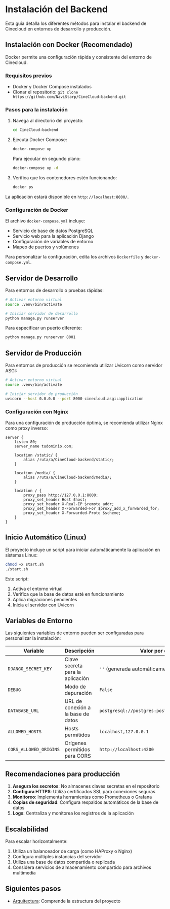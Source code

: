 # Instalación del Backend

Esta guía detalla los diferentes métodos para instalar el backend de Cinecloud en entornos de desarrollo y producción.

## Instalación con Docker (Recomendado)

Docker permite una configuración rápida y consistente del entorno de Cinecloud.

### Requisitos previos

- Docker y Docker Compose instalados
- Clonar el repositorio: `git clone https://github.com/NaviStarp/CineCloud-backend.git`

### Pasos para la instalación

1. Navega al directorio del proyecto:
   ```bash
   cd CineCloud-backend
   ```

2. Ejecuta Docker Compose:
   ```bash
   docker-compose up
   ```

   Para ejecutar en segundo plano:
   ```bash
   docker-compose up -d
   ```

3. Verifica que los contenedores estén funcionando:
   ```bash
   docker ps
   ```

La aplicación estará disponible en `http://localhost:8000/`.

### Configuración de Docker

El archivo `docker-compose.yml` incluye:

- Servicio de base de datos PostgreSQL
- Servicio web para la aplicación Django
- Configuración de variables de entorno
- Mapeo de puertos y volúmenes

Para personalizar la configuración, edita los archivos `Dockerfile` y `docker-compose.yml`.

## Servidor de Desarrollo

Para entornos de desarrollo o pruebas rápidas:

```bash
# Activar entorno virtual
source .venv/bin/activate

# Iniciar servidor de desarrollo
python manage.py runserver
```

Para especificar un puerto diferente:

```bash
python manage.py runserver 8001
```

## Servidor de Producción

Para entornos de producción se recomienda utilizar Uvicorn como servidor ASGI:

```bash
# Activar entorno virtual
source .venv/bin/activate

# Iniciar servidor de producción
uvicorn --host 0.0.0.0 --port 8000 cinecloud.asgi:application
```

### Configuración con Nginx

Para una configuración de producción óptima, se recomienda utilizar Nginx como proxy inverso:

```nginx
server {
    listen 80;
    server_name tudominio.com;

    location /static/ {
        alias /ruta/a/CineCloud-backend/static/;
    }

    location /media/ {
        alias /ruta/a/CineCloud-backend/media/;
    }

    location / {
        proxy_pass http://127.0.0.1:8000;
        proxy_set_header Host $host;
        proxy_set_header X-Real-IP $remote_addr;
        proxy_set_header X-Forwarded-For $proxy_add_x_forwarded_for;
        proxy_set_header X-Forwarded-Proto $scheme;
    }
}
```

## Inicio Automático (Linux)

El proyecto incluye un script para iniciar automáticamente la aplicación en sistemas Linux:

```bash
chmod +x start.sh
./start.sh
```

Este script:
1. Activa el entorno virtual
2. Verifica que la base de datos esté en funcionamiento
3. Aplica migraciones pendientes
4. Inicia el servidor con Uvicorn

## Variables de Entorno

Las siguientes variables de entorno pueden ser configuradas para personalizar la instalación:

| Variable | Descripción | Valor por defecto |
|----------|-------------|-------------------|
| `DJANGO_SECRET_KEY` | Clave secreta para la aplicación | `''` (generada automáticamente) |
| `DEBUG` | Modo de depuración | `False` |
| `DATABASE_URL` | URL de conexión a la base de datos | `postgresql://postgres:postgres@db:5432/cinecloud` |
| `ALLOWED_HOSTS` | Hosts permitidos | `localhost,127.0.0.1` |
| `CORS_ALLOWED_ORIGINS` | Orígenes permitidos para CORS | `http://localhost:4200` |

## Recomendaciones para producción

1. **Asegura los secretos**: No almacenes claves secretas en el repositorio
2. **Configura HTTPS**: Utiliza certificados SSL para conexiones seguras
3. **Monitoreo**: Implementa herramientas como Prometheus o Grafana
4. **Copias de seguridad**: Configura respaldos automáticos de la base de datos
5. **Logs**: Centraliza y monitorea los registros de la aplicación

## Escalabilidad

Para escalar horizontalmente:

1. Utiliza un balanceador de carga (como HAProxy o Nginx)
2. Configura múltiples instancias del servidor
3. Utiliza una base de datos compartida o replicada
4. Considera servicios de almacenamiento compartido para archivos multimedia

## Siguientes pasos

- [Arquitectura](architecture.md): Comprende la estructura del proyecto
